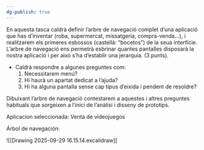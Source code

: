 ```yaml
---
dg-publish: true
---
```


En aquesta tasca caldrà definir l’arbre de navegació complet d’una aplicació que has d’inventar (roba, supermercat, missatgeria, compra-venda...), i realitzarem els primeres esbossos (castellà: “bocetos”) de la seua interfície. 
L’arbre de navegació ens permetrà esbrinar quantes pantalles disposarà la nostra aplicació i per això s’ha d’establir una jerarquia. (3 punts). 
-  Caldrà respondre a algunes preguntes com: 
	1. Necessitarem menú? 
	2. Hi haurà un apartat dedicat a l’ajuda? 
	3. Hi ha alguna pantalla sense cap tipus d’eixida i pendent de resoldre? 

Dibuixant l’arbre de navegació contestarem a aquestes i altres preguntes habituals que sorgeixen a l’inici de l’anàlisi i disseny de prototips. 

Aplicacion seleccionada: Venta de videojuegos

Árbol de navegación:

![[Drawing 2025-09-29 16.15.14.excalidraw]]
